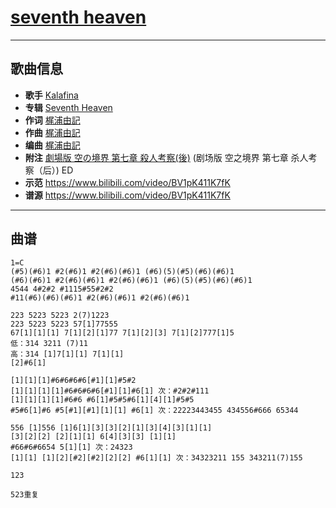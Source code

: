 # [seventh heaven](https://bgm.tv/ep/110560)

---

## 歌曲信息

- **歌手** [Kalafina](https://bgm.tv/person/6014)
- **专辑** [Seventh Heaven](https://bgm.tv/subject/4149)
- **作词** [梶浦由記](https://bgm.tv/person/1595)
- **作曲** [梶浦由記](https://bgm.tv/person/1595)
- **编曲** [梶浦由記](https://bgm.tv/person/1595)
- **附注** [劇場版 空の境界 第七章 殺人考察(後)](https://bgm.tv/subject/3423) (剧场版 空之境界 第七章 杀人考察（后）) ED
- **示范** https://www.bilibili.com/video/BV1pK411K7fK
- **谱源** https://www.bilibili.com/video/BV1pK411K7fK

---

## 曲谱

```
1=C
(#5)(#6)1 #2(#6)1 #2(#6)(#6)1 (#6)(5)(#5)(#6)(#6)1
(#6)(#6)1 #2(#6)(#6)1 #2(#6)(#6)1 (#6)(5)(#5)(#6)(#6)1
4544 4#2#2 #1115#55#2#2
#11(#6)(#6)(#6)1 #2(#6)(#6)1 #2(#6)(#6)1

223 5223 5223 2(7)1223
223 5223 5223 57[1]77555
67[1][1][1] 7[1][2][1]77 7[1][2][3] 7[1][2]777[1]5
低：314 3211 (7)11
高：314 [1]7[1][1] 7[1][1]
[2]#6[1]

[1][1][1]#6#6#6#6[#1][1]#5#2
[1][1][1][1]#6#6#6#6[#1][1]#6[1] 次：#2#2#111
[1][1][1][1]#6#6 #6[1]#5#5#6[1][4][1]#5#5
#5#6[1]#6 #5[#1][#1][1][1] #6[1] 次：22223443455 434556#666 65344

556 [1]556 [1]6[1][3][3][2][1][3][4][3][1][1]
[3][2][2] [2][1][1] 6[4][3][3] [1][1]
#66#6#6654 5[1][1] 次：24323
[1][1] [1][2][#2][#2][2][2] #6[1][1] 次：34323211 155 343211(7)155

123

523重复
```

